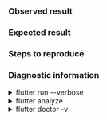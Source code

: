 
### Observed result

### Expected result


### Steps to reproduce

### Diagnostic information

<details>
  <summary>flutter run --verbose</summary>

<!--
      Run your application with `flutter run --verbose` and attach all the
      log output below between the lines with the backticks. If there is an
      exception, please see if the error message includes enough information
      to explain how to solve the issue.
-->

```
```

</details>

<details>
  <summary>flutter analyze</summary>

<!--
     Run `flutter analyze` and attach any output of that command below.
     If there are any analysis errors, try resolving them before filing this issue.
-->

```
```


</details>

<details>
  <summary>flutter doctor -v</summary>

<!-- Finally, paste the output of running `flutter doctor -v` here. -->

```
```

</details>
